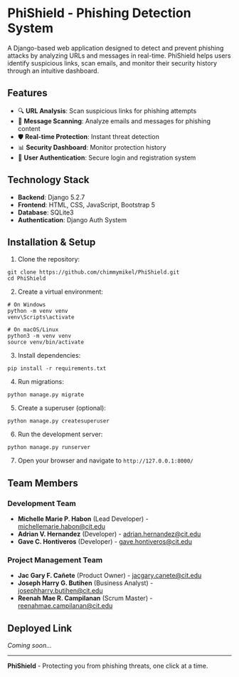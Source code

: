 # PhiShield - Phishing Detection System

A Django-based web application designed to detect and prevent phishing attacks by analyzing URLs and messages in real-time. PhiShield helps users identify suspicious links, scan emails, and monitor their security history through an intuitive dashboard.

## Features

- 🔍 **URL Analysis**: Scan suspicious links for phishing attempts
- 📧 **Message Scanning**: Analyze emails and messages for phishing content  
- 🛡️ **Real-time Protection**: Instant threat detection
- 📊 **Security Dashboard**: Monitor protection history
- 👥 **User Authentication**: Secure login and registration system

## Technology Stack

- **Backend**: Django 5.2.7
- **Frontend**: HTML, CSS, JavaScript, Bootstrap 5
- **Database**: SQLite3
- **Authentication**: Django Auth System

## Installation & Setup

1. Clone the repository:
```
git clone https://github.com/chimmymikel/PhiShield.git
cd PhiShield
```

2. Create a virtual environment:
```
# On Windows
python -m venv venv
venv\Scripts\activate

# On macOS/Linux
python3 -m venv venv
source venv/bin/activate
```

3. Install dependencies:
```
pip install -r requirements.txt
```

4. Run migrations:
```
python manage.py migrate
```

5. Create a superuser (optional):
```
python manage.py createsuperuser
```

6. Run the development server:
```
python manage.py runserver
```

7. Open your browser and navigate to `http://127.0.0.1:8000/`

## Team Members

### Development Team
- **Michelle Marie P. Habon** (Lead Developer) - michellemarie.habon@cit.edu
- **Adrian V. Hernandez** (Developer) - adrian.hernandez@cit.edu  
- **Gave C. Hontiveros** (Developer) - gave.hontiveros@cit.edu

### Project Management Team
- **Jac Gary F. Cañete** (Product Owner) - jacgary.canete@cit.edu
- **Joseph Harry G. Butihen** (Business Analyst) - josephharry.butihen@cit.edu
- **Reenah Mae R. Campilanan** (Scrum Master) - reenahmae.campilanan@cit.edu

## Deployed Link
*Coming soon...*

---

**PhiShield** - Protecting you from phishing threats, one click at a time.
